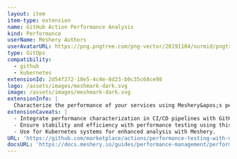 ```yaml
---
layout: item
item-type: extension
name: GitHub Action Performance Analysis
kind: Performance
userName: Meshery Authors
userAvatarURL: https://png.pngtree.com/png-vector/20191104/ourmid/pngtree-businessman-avatar-cartoon-style-png-image_1953664.jpg
type: GitOps
compatibility: 
  - github
  - kubernetes
extensionId: 2d54f372-10e5-4c4e-8d23-b9c35c68ce98
logo: /assets/images/meshmark-dark.svg
image: /assets/images/meshmark-dark.svg
extensionInfo: |
  Characterize the performance of your services using Meshery&apos;s performance analysis GitHub Action to benchmark and visually compare percentiles (e.g. P99) over time.
extensionCaveats: |
  - Integrate performance characterization in CI/CD pipelines with GitHub Action Performance Analysis.
  - Ensure stability and efficiency with performance testing using this action.
  - Use for Kubernetes systems for enhanced analysis with Meshery.
URL: 'https://github.com/marketplace/actions/performance-testing-with-meshery'
docsURL: 'https://docs.meshery.io/guides/performance-management/performance-management'
---
```

